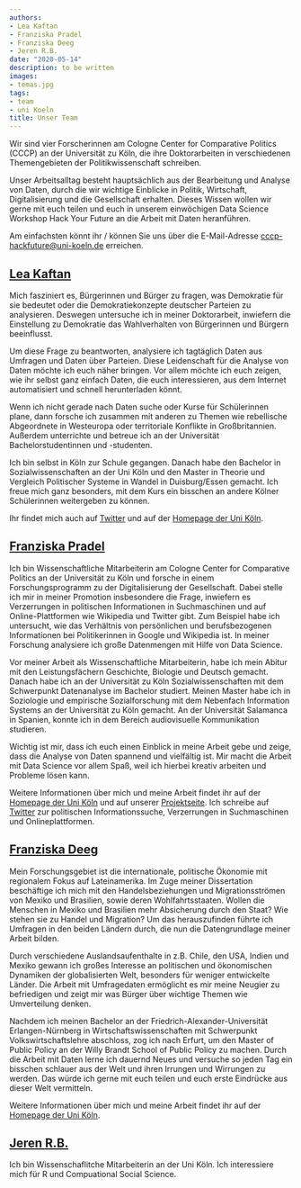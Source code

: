 ```yaml
---
authors:
- Lea Kaftan
- Franziska Pradel
- Franziska Deeg
- Jeren R.B.
date: "2020-05-14"
description: to be written
images:
- temas.jpg
tags:
- team
- uni Koeln
title: Unser Team
---
```


Wir sind vier Forscherinnen am Cologne Center for Comparative Politics (CCCP) an der Universität zu Köln, die ihre Doktorarbeiten in verschiedenen Themengebieten der Politikwissenschaft schreiben. 
<!--more-->
Unser Arbeitsalltag besteht hauptsächlich aus der Bearbeitung und Analyse von Daten, durch die wir wichtige Einblicke in Politik, Wirtschaft, Digitalisierung und die Gesellschaft erhalten. Dieses Wissen wollen wir gerne mit euch teilen und euch in unserem einwöchigen Data Science Workshop Hack Your Future an die Arbeit mit Daten heranführen. 

Am einfachsten könnt ihr / können Sie uns über die E-Mail-Adresse cccp-hackfuture@uni-koeln.de erreichen. 

## [Lea Kaftan](https://www.linkedin.com/in/lea-kaftan-05971468/)

Mich fasziniert es, Bürgerinnen und Bürger zu fragen, was Demokratie für sie bedeutet oder die Demokratiekonzepte deutscher Parteien zu analysieren. Deswegen untersuche ich in meiner Doktorarbeit, inwiefern die Einstellung zu Demokratie das Wahlverhalten von Bürgerinnen und Bürgern beeinflusst.

Um diese Frage zu beantworten, analysiere ich tagtäglich Daten aus Umfragen und Daten über Parteien. Diese Leidenschaft für die Analyse von Daten möchte ich euch näher bringen. Vor allem möchte ich euch zeigen, wie ihr selbst ganz einfach Daten, die euch interessieren, aus dem Internet automatisiert und schnell herunterladen könnt.

Wenn ich nicht gerade nach Daten suche oder Kurse für Schülerinnen plane, dann forsche ich zusammen mit anderen zu Themen wie rebellische Abgeordnete in Westeuropa oder territoriale Konflikte in Großbritannien. Außerdem unterrichte und betreue ich an der Universität Bachelorstudentinnen und -studenten.

Ich bin selbst in Köln zur Schule gegangen. Danach habe den Bachelor in Sozialwissenschaften an der Uni Köln und den Master in Theorie und Vergleich Politischer Systeme in Wandel in Duisburg/Essen gemacht. Ich freue mich ganz besonders, mit dem Kurs ein bisschen an andere Kölner Schülerinnen weitergeben zu können.

Ihr findet mich auch auf [Twitter](https://twitter.com/Lea23459981) und auf der [Homepage der Uni Köln](https://cccp.uni-koeln.de/de/team/doctoral-researchers/lea-kaftan).

## [Franziska Pradel](https://www.linkedin.com/in/franziska-pradel-1a30347a/)

Ich bin Wissenschaftliche Mitarbeiterin am Cologne Center for Comparative Politics an der Universität zu Köln und forsche in einem Forschungsprogramm zu der Digitalisierung der Gesellschaft. Dabei stelle ich mir in meiner Promotion insbesondere die Frage, inwiefern es Verzerrungen in politischen Informationen in Suchmaschinen und auf Online-Plattformen wie Wikipedia und Twitter gibt. Zum Beispiel habe ich untersucht, wie das Verhältnis von persönlichen und berufsbezogenen Informationen  bei Politikerinnen in Google und Wikipedia ist. In meiner Forschung analysiere ich große Datenmengen mit Hilfe von Data Science. 

Vor meiner Arbeit als Wissenschaftliche Mitarbeiterin, habe ich mein Abitur mit den Leistungsfächern Geschichte, Biologie und Deutsch gemacht. Danach habe ich an der Universität zu Köln Sozialwissenschaften mit dem Schwerpunkt Datenanalyse im Bachelor studiert. Meinen Master habe ich in Soziologie und empirische Sozialforschung mit dem Nebenfach Information Systems an der Universität zu Köln gemacht. An der Universität Salamanca in Spanien, konnte ich in dem Bereich audiovisuelle Kommunikation  studieren. 

Wichtig ist mir, dass ich euch einen Einblick in meine Arbeit gebe und zeige, dass die Analyse von Daten spannend und vielfältig ist. Mir macht die Arbeit mit Data Science vor allem Spaß, weil ich hierbei kreativ arbeiten und Probleme lösen kann.

Weitere Informationen über mich und meine Arbeit findet ihr auf der [Homepage der Uni Köln](https://cccp.uni-koeln.de/de/team/doctoral-researchers/franziska-pradel) und auf unserer [Projektseite](http://graduiertenkolleg-digitale-gesellschaft.nrw/esupol/).  Ich schreibe auf [Twitter](https://twitter.com/FranziskaPradel) zur politischen Informationssuche, Verzerrungen in Suchmaschinen und Onlineplattformen. 


## [Franziska Deeg](https://www.linkedin.com/in/franziska-deeg-baa776150/)

Mein Forschungsgebiet ist die internationale, politische Ökonomie mit regionalem Fokus auf Lateinamerika. Im Zuge meiner Dissertation beschäftige ich mich mit den Handelsbeziehungen und Migrationsströmen von Mexiko und Brasilien, sowie deren Wohlfahrtsstaaten. Wollen die Menschen in Mexiko und Brasilien mehr Absicherung durch den Staat? Wie stehen sie zu Handel und Migration? Um das herauszufinden führte ich Umfragen in den beiden Ländern durch, die nun die Datengrundlage meiner Arbeit bilden. 

Durch verschiedene Auslandsaufenthalte in z.B. Chile, den USA, Indien und Mexiko gewann ich großes Interesse an politischen und ökonomischen Dynamiken der globalisierten Welt, besonders für weniger entwickelte Länder. Die Arbeit mit Umfragedaten ermöglicht es mir meine Neugier zu befriedigen und zeigt mir was Bürger über wichtige Themen wie Umverteilung denken.   

Nachdem ich meinen Bachelor an der Friedrich-Alexander-Universität Erlangen-Nürnberg in Wirtschaftswissenschaften mit Schwerpunkt Volkswirtschaftslehre abschloss, zog ich nach Erfurt, um den Master of Public Policy an der Willy Brandt School of Public Policy zu machen. Durch die Arbeit mit Daten lerne ich dauernd Neues und versuche so jeden Tag ein bisschen schlauer aus der Welt und ihren Irrungen und Wirrungen zu werden. Das würde ich gerne mit euch teilen und euch erste Eindrücke aus dieser Welt vermitteln.

Weitere Informationen über mich und meine Arbeit findet ihr auf der [Homepage der Uni Köln](https://cccp.uni-koeln.de/de/team/doctoral-researchers/franziska-deeg).

## [Jeren R.B.](https://www.linkedin.com/in/ayjeren-b-5275348b/)

Ich bin Wissenschaflitche Mitarbeiterin an der Uni Köln. Ich interessiere mich für R und Compuational Social Science.
